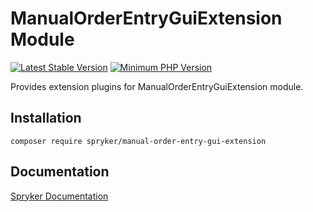 # ManualOrderEntryGuiExtension Module
[![Latest Stable Version](https://poser.pugx.org/spryker/manual-order-entry-gui-extension/v/stable.svg)](https://packagist.org/packages/spryker/manual-order-entry-gui-extension)
[![Minimum PHP Version](https://img.shields.io/badge/php-%3E%3D%207.3-8892BF.svg)](https://php.net/)

Provides extension plugins for ManualOrderEntryGuiExtension module.

## Installation

```
composer require spryker/manual-order-entry-gui-extension
```

## Documentation

[Spryker Documentation](https://academy.spryker.com/developing_with_spryker/module_guide/modules.html)
